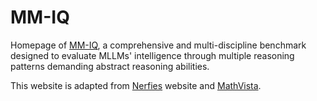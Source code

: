# MM-IQ

Homepage of [MM-IQ](https://acechq.github.io/MMIQ-benchmark/), a comprehensive and multi-discipline benchmark designed to evaluate MLLMs' intelligence through multiple reasoning patterns demanding abstract reasoning abilities. 

This website is adapted from [Nerfies](https://nerfies.github.io/) website and [MathVista](https://mathvista.github.io/).

